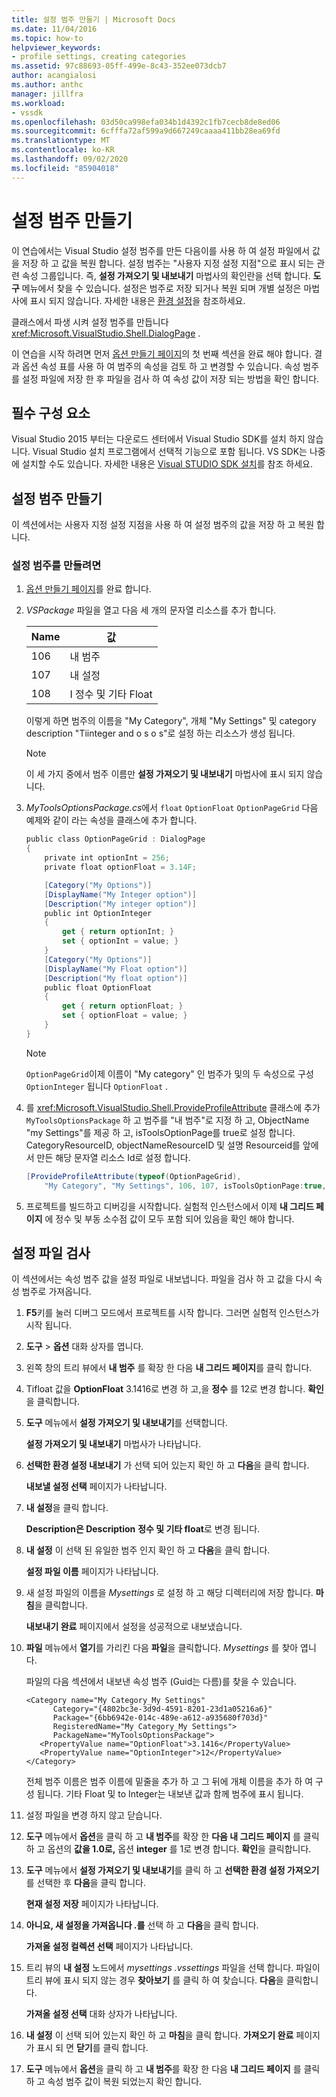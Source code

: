 ```yaml
---
title: 설정 범주 만들기 | Microsoft Docs
ms.date: 11/04/2016
ms.topic: how-to
helpviewer_keywords:
- profile settings, creating categories
ms.assetid: 97c88693-05ff-499e-8c43-352ee073dcb7
author: acangialosi
ms.author: anthc
manager: jillfra
ms.workload:
- vssdk
ms.openlocfilehash: 03d50ca998efa034b1d4392c1fb7cecb8de8ed06
ms.sourcegitcommit: 6cfffa72af599a9d667249caaaa411bb28ea69fd
ms.translationtype: MT
ms.contentlocale: ko-KR
ms.lasthandoff: 09/02/2020
ms.locfileid: "85904018"
---
```

# <a name="create-a-settings-category"></a>설정 범주 만들기

이 연습에서는 Visual Studio 설정 범주를 만든 다음이를 사용 하 여 설정 파일에서 값을 저장 하 고 값을 복원 합니다. 설정 범주는 "사용자 지정 설정 지점"으로 표시 되는 관련 속성 그룹입니다. 즉, **설정 가져오기 및 내보내기** 마법사의 확인란을 선택 합니다. **도구** 메뉴에서 찾을 수 있습니다. 설정은 범주로 저장 되거나 복원 되며 개별 설정은 마법사에 표시 되지 않습니다. 자세한 내용은 [환경 설정](../ide/environment-settings.md)을 참조하세요.

클래스에서 파생 시켜 설정 범주를 만듭니다 <xref:Microsoft.VisualStudio.Shell.DialogPage> .

이 연습을 시작 하려면 먼저 [옵션 만들기 페이지](../extensibility/creating-an-options-page.md)의 첫 번째 섹션을 완료 해야 합니다. 결과 옵션 속성 표를 사용 하 여 범주의 속성을 검토 하 고 변경할 수 있습니다. 속성 범주를 설정 파일에 저장 한 후 파일을 검사 하 여 속성 값이 저장 되는 방법을 확인 합니다.

## <a name="prerequisites"></a>필수 구성 요소
 Visual Studio 2015 부터는 다운로드 센터에서 Visual Studio SDK를 설치 하지 않습니다. Visual Studio 설치 프로그램에서 선택적 기능으로 포함 됩니다. VS SDK는 나중에 설치할 수도 있습니다. 자세한 내용은 [Visual STUDIO SDK 설치](../extensibility/installing-the-visual-studio-sdk.md)를 참조 하세요.

## <a name="create-a-settings-category"></a>설정 범주 만들기
 이 섹션에서는 사용자 지정 설정 지점을 사용 하 여 설정 범주의 값을 저장 하 고 복원 합니다.

### <a name="to-create-a-settings-category"></a>설정 범주를 만들려면

1. [옵션 만들기 페이지](../extensibility/creating-an-options-page.md)를 완료 합니다.

2. *VSPackage* 파일을 열고 다음 세 개의 문자열 리소스를 추가 합니다.

    |Name|값|
    |----------|-----------|
    |106|내 범주|
    |107|내 설정|
    |108|I 정수 및 기타 Float|

     이렇게 하면 범주의 이름을 "My Category", 개체 "My Settings" 및 category description "Tiinteger and o s o s"로 설정 하는 리소스가 생성 됩니다.

    > [!NOTE]
    > 이 세 가지 중에서 범주 이름만 **설정 가져오기 및 내보내기** 마법사에 표시 되지 않습니다.

3. *MyToolsOptionsPackage.cs*에서 `float` `OptionFloat` `OptionPageGrid` 다음 예제와 같이 라는 속성을 클래스에 추가 합니다.

    ```csharp
    public class OptionPageGrid : DialogPage
    {
        private int optionInt = 256;
        private float optionFloat = 3.14F;

        [Category("My Options")]
        [DisplayName("My Integer option")]
        [Description("My integer option")]
        public int OptionInteger
        {
            get { return optionInt; }
            set { optionInt = value; }
        }
        [Category("My Options")]
        [DisplayName("My Float option")]
        [Description("My float option")]
        public float OptionFloat
        {
            get { return optionFloat; }
            set { optionFloat = value; }
        }
    }
    ```

    > [!NOTE]
    > `OptionPageGrid`이제 이름이 "My category" 인 범주가 및의 두 속성으로 구성 `OptionInteger` 됩니다 `OptionFloat` .

4. 를 <xref:Microsoft.VisualStudio.Shell.ProvideProfileAttribute> 클래스에 추가 `MyToolsOptionsPackage` 하 고 범주를 "내 범주"로 지정 하 고, ObjectName "my Settings"를 제공 하 고, isToolsOptionPage를 true로 설정 합니다. CategoryResourceID, objectNameResourceID 및 설명 Resourceid를 앞에서 만든 해당 문자열 리소스 Id로 설정 합니다.

    ```csharp
    [ProvideProfileAttribute(typeof(OptionPageGrid),
        "My Category", "My Settings", 106, 107, isToolsOptionPage:true, DescriptionResourceID = 108)]
    ```

5. 프로젝트를 빌드하고 디버깅을 시작합니다. 실험적 인스턴스에서 이제 **내 그리드 페이지** 에 정수 및 부동 소수점 값이 모두 포함 되어 있음을 확인 해야 합니다.

## <a name="examine-the-settings-file"></a>설정 파일 검사
 이 섹션에서는 속성 범주 값을 설정 파일로 내보냅니다. 파일을 검사 하 고 값을 다시 속성 범주로 가져옵니다.

1. **F5**키를 눌러 디버그 모드에서 프로젝트를 시작 합니다. 그러면 실험적 인스턴스가 시작 됩니다.

2. **도구**  >  **옵션** 대화 상자를 엽니다.

3. 왼쪽 창의 트리 뷰에서 **내 범주** 를 확장 한 다음 **내 그리드 페이지**를 클릭 합니다.

4. Tifloat 값을 **OptionFloat** 3.1416로 변경 하 고,을 **정수** 를 12로 변경 합니다. **확인**을 클릭합니다.

5. **도구** 메뉴에서 **설정 가져오기 및 내보내기**를 선택합니다.

     **설정 가져오기 및 내보내기** 마법사가 나타납니다.

6. **선택한 환경 설정 내보내기** 가 선택 되어 있는지 확인 하 고 **다음**을 클릭 합니다.

     **내보낼 설정 선택** 페이지가 나타납니다.

7. **내 설정**을 클릭 합니다.

     **Description은 Description** **정수 및 기타 float**로 변경 됩니다.

8. **내 설정** 이 선택 된 유일한 범주 인지 확인 하 고 **다음**을 클릭 합니다.

     **설정 파일 이름** 페이지가 나타납니다.

9. 새 설정 파일의 이름을 *Mysettings* 로 설정 하 고 해당 디렉터리에 저장 합니다. **마침**을 클릭합니다.

     **내보내기 완료** 페이지에서 설정을 성공적으로 내보냈습니다.

10. **파일** 메뉴에서 **열기**를 가리킨 다음 **파일**을 클릭합니다. *Mysettings* 를 찾아 엽니다.

     파일의 다음 섹션에서 내보낸 속성 범주 (Guid는 다름)를 찾을 수 있습니다.

    ```
    <Category name="My Category_My Settings"
          Category="{4802bc3e-3d9d-4591-8201-23d1a05216a6}"
          Package="{6bb6942e-014c-489e-a612-a935680f703d}"
          RegisteredName="My Category_My Settings">
          PackageName="MyToolsOptionsPackage">
       <PropertyValue name="OptionFloat">3.1416</PropertyValue>
       <PropertyValue name="OptionInteger">12</PropertyValue>
    </Category>
    ```

     전체 범주 이름은 범주 이름에 밑줄을 추가 하 고 그 뒤에 개체 이름을 추가 하 여 구성 됩니다. 기타 Float 및 to Integer는 내보낸 값과 함께 범주에 표시 됩니다.

11. 설정 파일을 변경 하지 않고 닫습니다.

12. **도구** 메뉴에서 **옵션**을 클릭 하 고 **내 범주**를 확장 한 **다음 내 그리드 페이지** 를 클릭 하 고 옵션의 **값을 1.0로,** 옵션 **integer** 를 1로 변경 합니다. **확인**을 클릭합니다.

13. **도구** 메뉴에서 **설정 가져오기 및 내보내기**를 클릭 하 고 **선택한 환경 설정 가져오기**를 선택한 후 **다음**을 클릭 합니다.

     **현재 설정 저장** 페이지가 나타납니다.

14. **아니요, 새 설정을 가져옵니다 .를** 선택 하 고 **다음**을 클릭 합니다.

     **가져올 설정 컬렉션 선택** 페이지가 나타납니다.

15. 트리 뷰의 **내 설정** 노드에서 *mysettings .vssettings* 파일을 선택 합니다. 파일이 트리 뷰에 표시 되지 않는 경우 **찾아보기** 를 클릭 하 여 찾습니다. **다음**을 클릭합니다.

     **가져올 설정 선택** 대화 상자가 나타납니다.

16. **내 설정** 이 선택 되어 있는지 확인 하 고 **마침**을 클릭 합니다. **가져오기 완료** 페이지가 표시 되 면 **닫기**를 클릭 합니다.

17. **도구** 메뉴에서 **옵션**을 클릭 하 고 **내 범주**를 확장 한 다음 **내 그리드 페이지** 를 클릭 하 고 속성 범주 값이 복원 되었는지 확인 합니다.
